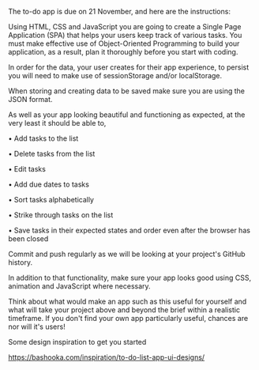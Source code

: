 The to-do app is due on 21 November, and here are the instructions:

Using  HTML, CSS and JavaScript you are going to create a Single Page Application (SPA) that helps your users keep track of various tasks. You must make effective use of Object-Oriented Programming to build your application, as a result, plan it thoroughly before you start with coding.

In order for the data, your user creates for their app experience, to persist you will need to make use of sessionStorage and/or localStorage.

When storing and creating data to be saved make sure you are using the JSON format. 

As well as your app looking beautiful and functioning as expected, at the very least it should be able to,

  

• Add tasks to the list

• Delete tasks from the list

• Edit tasks

• Add due dates to tasks

• Sort tasks alphabetically

• Strike through tasks on the list

• Save tasks in their expected states and order even after the browser has been closed

 

Commit and push regularly as we will be looking at your project's GitHub history. 

In addition to that functionality, make sure your app looks good using CSS, animation and JavaScript where necessary.

Think about what would make an app such as this useful for yourself and what will take your project above and beyond the brief within a realistic timeframe. If you don't find your own app particularly useful, chances are nor will it's users!

Some design inspiration to get you started

https://bashooka.com/inspiration/to-do-list-app-ui-designs/

